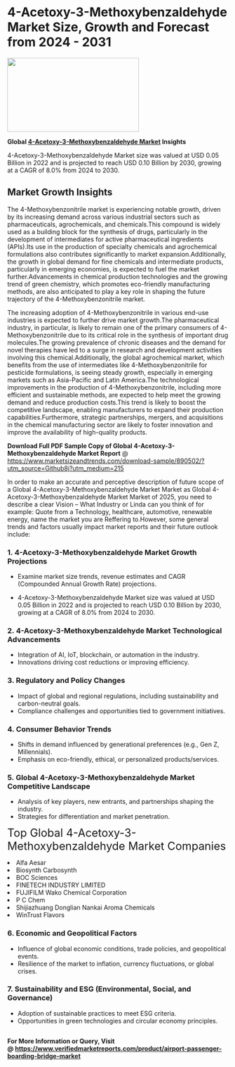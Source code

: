 <H1>4-Acetoxy-3-Methoxybenzaldehyde Market Size, Growth and Forecast from 2024 - 2031</H1><img class="aligncenter size-medium wp-image-584254" src="https://thirdeyenews.in/wp-content/uploads/2024/09/Global-Market-Research-300x168.jpeg" alt="" width="300" height="168" /><p><strong>Global&nbsp;<a href="https://www.marketsizeandtrends.com/download-sample/890502/?utm_source=Github8j?utm_medium=215">4-Acetoxy-3-Methoxybenzaldehyde Market</a> Insights</strong></p><p>4-Acetoxy-3-Methoxybenzaldehyde Market size was valued at USD 0.05 Billion in 2022 and is projected to reach USD 0.10 Billion by 2030, growing at a CAGR of 8.0% from 2024 to 2030.</p><p><h2>Market Growth Insights</h2> <p>The 4-Methoxybenzonitrile market is experiencing notable growth, driven by its increasing demand across various industrial sectors such as pharmaceuticals, agrochemicals, and chemicals.This compound is widely used as a building block for the synthesis of drugs, particularly in the development of intermediates for active pharmaceutical ingredients (APIs).Its use in the production of specialty chemicals and agrochemical formulations also contributes significantly to market expansion.Additionally, the growth in global demand for fine chemicals and intermediate products, particularly in emerging economies, is expected to fuel the market further.Advancements in chemical production technologies and the growing trend of green chemistry, which promotes eco-friendly manufacturing methods, are also anticipated to play a key role in shaping the future trajectory of the 4-Methoxybenzonitrile market.</p> <p>The increasing adoption of 4-Methoxybenzonitrile in various end-use industries is expected to further drive market growth.The pharmaceutical industry, in particular, is likely to remain one of the primary consumers of 4-Methoxybenzonitrile due to its critical role in the synthesis of important drug molecules.The growing prevalence of chronic diseases and the demand for novel therapies have led to a surge in research and development activities involving this chemical.Additionally, the global agrochemical market, which benefits from the use of intermediates like 4-Methoxybenzonitrile for pesticide formulations, is seeing steady growth, especially in emerging markets such as Asia-Pacific and Latin America.The technological improvements in the production of 4-Methoxybenzonitrile, including more efficient and sustainable methods, are expected to help meet the growing demand and reduce production costs.This trend is likely to boost the competitive landscape, enabling manufacturers to expand their production capabilities.Furthermore, strategic partnerships, mergers, and acquisitions in the chemical manufacturing sector are likely to foster innovation and improve the availability of high-quality products.</p><p><span class=""><strong>Download Full PDF Sample Copy of Global 4-Acetoxy-3-Methoxybenzaldehyde Market Report</strong> @ <a href="https://www.marketsizeandtrends.com/download-sample/890502/?utm_source=Github8j?utm_medium=215" target="_blank">https://www.marketsizeandtrends.com/download-sample/890502/?utm_source=Github8j?utm_medium=215</a></span></p><p>In order to make an accurate and perceptive description of future scope of a Global&nbsp;4-Acetoxy-3-Methoxybenzaldehyde Market Market as Global&nbsp;4-Acetoxy-3-Methoxybenzaldehyde Market Market of 2025, you need to describe a clear Vision &ndash; What Industry or Linda can you think of for example: Quote from a Technology, healthcare, automotive, renewable energy, name the market you are Reffering to.However, some general trends and factors usually impact market reports and their future outlook include:</p><h3>1.&nbsp;<strong>4-Acetoxy-3-Methoxybenzaldehyde Market Growth Projections</strong></h3><ul><li>Examine market size trends, revenue estimates and CAGR (Compounded Annual Growth Rate) projections.</li><li><p>4-Acetoxy-3-Methoxybenzaldehyde Market size was valued at USD 0.05 Billion in 2022 and is projected to reach USD 0.10 Billion by 2030, growing at a CAGR of 8.0% from 2024 to 2030.</p></li></ul><h3>2.&nbsp;<strong>4-Acetoxy-3-Methoxybenzaldehyde Market Technological Advancements</strong></h3><ul><li>Integration of AI, IoT, blockchain, or automation in the industry.</li><li>Innovations driving cost reductions or improving efficiency.</li></ul><h3>3.&nbsp;<strong>Regulatory and Policy Changes</strong></h3><ul><li>Impact of global and regional regulations, including sustainability and carbon-neutral goals.</li><li>Compliance challenges and opportunities tied to government initiatives.</li></ul><h3>4.&nbsp;<strong>Consumer Behavior Trends</strong></h3><ul><li>Shifts in demand influenced by generational preferences (e.g., Gen Z, Millennials).</li><li>Emphasis on eco-friendly, ethical, or personalized products/services.</li></ul><h3>5.&nbsp;<strong>Global 4-Acetoxy-3-Methoxybenzaldehyde Market Competitive Landscape</strong></h3><ul><li>Analysis of key players, new entrants, and partnerships shaping the industry.</li><li>Strategies for differentiation and market penetration.</li></ul><p data-pm-slice="1 1 []"><span style="color: inherit; font-family: inherit; font-size: 25px;">Top Global 4-Acetoxy-3-Methoxybenzaldehyde Market Companies</span></p><div class="" data-test-id=""><p><li>Alfa Aesar</li><li> Biosynth Carbosynth</li><li> BOC Sciences</li><li> FINETECH INDUSTRY LIMITED</li><li> FUJIFILM Wako Chemical Corporation</li><li> P C Chem</li><li> Shijiazhuang Donglian Nankai Aroma Chemicals</li><li> WinTrust Flavors</li></p></div><h3>6.&nbsp;<strong>Economic and Geopolitical Factors</strong></h3><ul><li>Influence of global economic conditions, trade policies, and geopolitical events.</li><li>Resilience of the market to inflation, currency fluctuations, or global crises.</li></ul><h3>7.&nbsp;<strong>Sustainability and ESG (Environmental, Social, and Governance)</strong></h3><ul><li>Adoption of sustainable practices to meet ESG criteria.</li><li>Opportunities in green technologies and circular economy principles.</li></ul><h2><strong style="font-size: 14px;">For More Information or Query, Visit @&nbsp;</strong><a style="background-color: #ffffff; font-size: 14px;" href="https://www.marketsizeandtrends.com/report/4-acetoxy-3-methoxybenzaldehyde-market/" target="_blank">https://www.verifiedmarketreports.com/product/airport-passenger-boarding-bridge-market</a></h2>
